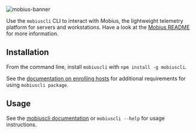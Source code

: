 ![mobius-banner](https://github.com/user-attachments/assets/fa90b8b2-cb3e-4277-a561-5719968c4bbd)

Use the `mobiuscli` CLI to interact with Mobius, the lightweight telemetry platform for servers and workstations. Have a look at the [Mobius README](https://github.com/notawar/mobius#readme) for more information.

## Installation

From the command line, install `mobiuscli` with `npm install -g mobiuscli`.

See the [documentation on enrolling hosts](https://mobiusmdm.com/guides/enroll-hosts#cli) for additional requirements for using `mobiuscli package`.

## Usage

See the [mobiuscli documentation](https://mobiusmdm.com/guides/mobiuscli) or `mobiuscli --help` for usage instructions.

